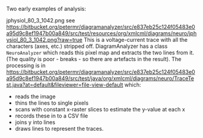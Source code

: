 Two early examples of analysis:

jphysiol_80_3_1042.png see https://bitbucket.org/petermr/diagramanalyzer/src/e837eb25c124f05483e0a95d9c8ef1947b00a849/src/test/resources/org/xmlcml/diagrams/neuro/jphysiol_80_3_1042.png?raw=true 
This is a voltage-current trace with all the characters (axes, etc.) stripped off. 
DiagramAnalyzer has a class `NeuroAnalyzer` which reads this pixel map and extracts the two lines from it. (The quality is poor - breaks - so there are artefacts in the result). The processing is in https://bitbucket.org/petermr/diagramanalyzer/src/e837eb25c124f05483e0a95d9c8ef1947b00a849/src/test/java/org/xmlcml/diagrams/neuro/TraceTest.java?at=default&fileviewer=file-view-default which:

* reads the image
* thins the lines to single pixels
* scans with constant x-raster slices to estimate the y-value at each x
* records these in to a CSV file
* joins y into lines
* draws lines to represent the traces.







